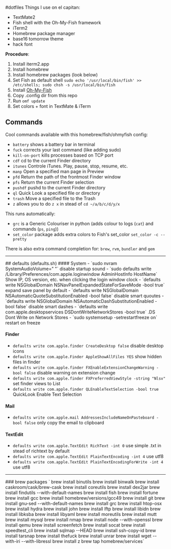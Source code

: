 #dotfiles
Things I use on el capitan:

- TextMate2
- Fish shell with the Oh-My-Fish framework
- iTerm2
- Homebrew package manager
- base16 tomorrow theme
- hack font


**Procedure**:

1. Install iterm2.app
2. Install homebrew
3. Install homebrew packages (look below)
4. Set Fish as default shell `sudo echo '/usr/local/bin/fish' >> /etc/shells; sudo chsh -s /usr/local/bin/fish`
5. Install [Oh-My-Fish](https://github.com/oh-my-fish/oh-my-fish)
6. Copy .config dir from this repo
7. Run `omf update`
8. Set colors + font in TextMate & iTerm


## Commands
Cool commands available with this homebrew/fish/ohmyfish config:

- `battery` shows a battery bar in terminal    
- `fuck` corrects your last command (like adding sudo)    
- `kill-on-port` kills processes based on TCP port
- `cdf` cd to the current Finder directory
- `itunes` Controle iTunes. Play, pause, stop, resume, etc.
- `manp` Open a specified man page in Preview
- `pfd` Return the path of the frontmost Finder window
- `pfs` Return the current Finder selection
- `pushdf` pushd to the current Finder directory
- `ql` Quick Look a specified file or directory
- `trash` Move a specified file to the Trash
- `z` allows you to do `z x` in stead of `cd ~/a/b/c/d/y/x`

This runs automatically:

- `grc` is a Generic Colouriser in python (adds colour to logs (`cat`) and commands (`ps`, `ping`))    
- `set_color` package adds extra colors to Fish's set_color `set_color -c --pretty`

There is also extra command completion for:
`brew`, `rvm`, `bundler` and `gem`

<hr>
## defaults (defaults.sh)
#### System
- `sudo nvram SystemAudioVolume=" "` disable startup sound
- `sudo defaults write /Library/Preferences/com.apple.loginwindow AdminHostInfo HostName` Show IP, OS version, etc. when clicking the login window clock
- `defaults write NSGlobalDomain NSNavPanelExpandedStateForSaveMode -bool true` expand save panel by default
- `defaults write NSGlobalDomain NSAutomaticQuoteSubstitutionEnabled -bool false` disable smart quoutes
- `defaults write NSGlobalDomain NSAutomaticDashSubstitutionEnabled -bool false` disable smart dashes
- `defaults write com.apple.desktopservices DSDontWriteNetworkStores -bool true` .DS Dont Write on Network Stores
- `sudo systemsetup -setrestartfreeze on` restart on freeze


#### Finder
- `defaults write com.apple.finder CreateDesktop false` disable desktop icons
- `defaults write com.apple.Finder AppleShowAllFiles YES` show hidden files in finder
- `defaults write com.apple.finder FXEnableExtensionChangeWarning -bool false` disable warning on extension change
- `defaults write com.apple.finder FXPreferredViewStyle -string "Nlsv"` set finder views to List
- `defaults write com.apple.finder QLEnableTextSelection -bool true` QuickLook Enable Text Selection

#### Mail
- `defaults write com.apple.mail AddressesIncludeNameOnPasteboard -bool false` only copy the email to clipboard

#### TextEdit
- `defaults write com.apple.TextEdit RichText -int 0` use simple .txt in stead of richtext by default
- `defaults write com.apple.TextEdit PlainTextEncoding -int 4` use utf8
- `defaults write com.apple.TextEdit PlainTextEncodingForWrite -int 4` use utf8
<hr>
### brew packages
`
brew install binutils
brew install binwalk
brew install caskroom/cask/brew-cask
brew install coreutils
brew install dex2jar
brew install findutils --with-default-names
brew install fish
brew install fortune
brew install gcc
brew install homebrew/versions/gcc49
brew install git
brew install gnu-sed --with-default-names
brew install grc
brew install htop-osx
brew install hydra
brew install john
brew install lftp
brew install libidn
brew install libksba
brew install libyaml
brew install moreutils
brew install mutt
brew install mysql
brew install nmap
brew install node --with-openssl
brew install qemu
brew install screenfetch
brew install socat
brew install speedtest_cli
brew install sqlmap --HEAD
brew install ssh-copy-id
brew install tarsnap
brew install thefuck
brew install unrar
brew install wget --with-iri --with-libressl
brew install z
brew tap homebrew/services`